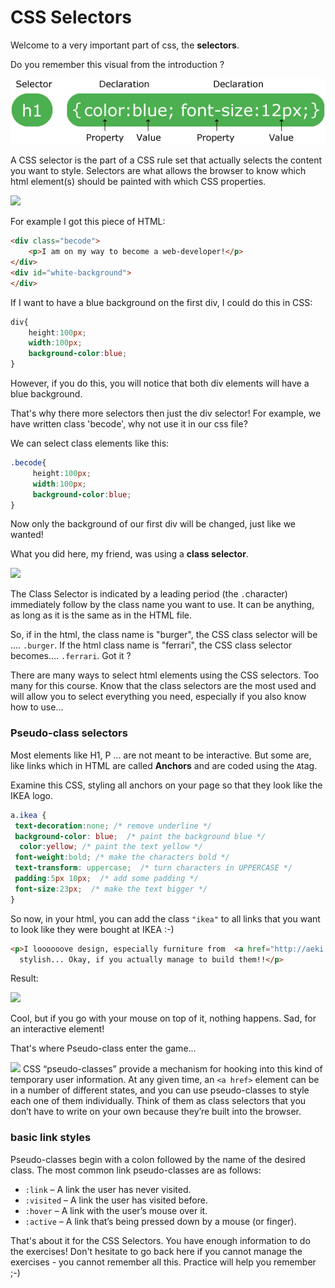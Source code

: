 # CSS Selectors

Welcome to a very important part of css, the **selectors**.

Do you remember this visual from the introduction ?

![](./resources/selector.gif)

A CSS selector is the part of a CSS rule set that actually selects the content you want to style. Selectors are what allows the browser to know which html element(s) should be painted with which CSS properties. 

![](/Volumes/AlexSD/github-projects/BeCode/free2code/2.CSS/1.SELECTORS/resources/html-css-selector.png)

For example I got this piece of HTML:

```html
<div class="becode">
    <p>I am on my way to become a web-developer!</p>
</div>
<div id="white-background">
</div>
```

If I want to have a blue background on the first div, I could do this in CSS:

```css
div{
    height:100px;
    width:100px;
    background-color:blue;
}
```

However, if you do this, you will notice that both div elements will have a blue background.

That's why there more selectors then just the div selector!
For example, we have written class 'becode', why not use it in our css file?

We can select class elements like this:

```css
.becode{
     height:100px;
     width:100px;
     background-color:blue;
}
```

Now only the background of our first div will be changed, just like we wanted!

What you did here, my friend, was using a **class selector**.

![](/Volumes/AlexSD/github-projects/BeCode/free2code/2.CSS/1.SELECTORS/resources/class-selector.png)

The Class Selector is indicated by a leading period (the `.`character) immediately follow by the class name you want to use. It can be anything, as long as it is the same as in the HTML file.

So, if in the html, the class name is "burger", the CSS class selector will be ....   `.burger`. If the html class name is "ferrari", the CSS class selector becomes.... `.ferrari`.  Got it ?

There are many ways to select html elements using the CSS selectors. Too many for this course. Know that the class selectors are the most used and will allow you to select everything you need, especially if you also know how to use...

### Pseudo-class selectors

Most elements like H1, P ... are not meant to be interactive. But some are, like links which in HTML are called **Anchors** and are coded using the `A`tag. 

Examine this CSS, styling all anchors on your page so that they look like the IKEA logo. 

```css
a.ikea {
 text-decoration:none; /* remove underline */
 background-color: blue;  /* paint the background blue */
  color:yellow; /* paint the text yellow */
 font-weight:bold; /* make the characters bold */
 text-transform: uppercase;  /* turn characters in UPPERCASE */
 padding:5px 10px;  /* add some padding */
 font-size:23px;  /* make the text bigger */
}
```

So now, in your html, you can add the class  `"ikea"` to all links that you want to look like they were bought at IKEA :-)

```html
<p>I loooooove design, especially furniture from  <a href="http://aeki.com" class="ikea">Aeki</a>. It's cheap and
  stylish... Okay, if you actually manage to build them!!</p>
```

Result:

![](/Volumes/AlexSD/github-projects/BeCode/free2code/2.CSS/1.SELECTORS/resources/ikea.png)

Cool, but if you go with your mouse on top of it, nothing happens. Sad, for an interactive element!

That's where Pseudo-class enter the game...

![](/Volumes/AlexSD/github-projects/BeCode/free2code/2.CSS/1.SELECTORS/resources/selector-pseudoclass.png) CSS “pseudo-classes” provide a mechanism for hooking into this kind of temporary user information. At any given time, an `<a href>` element can be in a number of different states, and you can use pseudo-classes to style each one of them individually. Think of them as class selectors that you don’t have to write on your own because they’re built into the browser.

### basic link styles

Pseudo-classes begin with a colon followed by the name of the desired class. The most common link pseudo-classes are as follows:

- `:link` – A link the user has never visited.
- `:visited` – A link the user has visited before.
- `:hover` – A link with the user’s mouse over it.
- `:active` – A link that’s being pressed down by a mouse (or finger).



That's about it for the CSS Selectors. You have enough information to do the exercises!  Don't hesitate to go back here if you cannot manage the exercises - you cannot remember all this. Practice will help you remember ;-)


